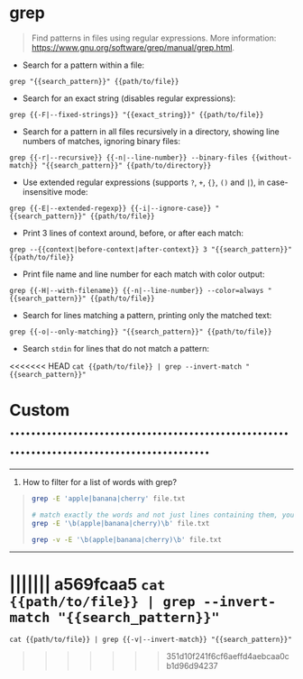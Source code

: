# grep

> Find patterns in files using regular expressions.
> More information: <https://www.gnu.org/software/grep/manual/grep.html>.

- Search for a pattern within a file:

`grep "{{search_pattern}}" {{path/to/file}}`

- Search for an exact string (disables regular expressions):

`grep {{-F|--fixed-strings}} "{{exact_string}}" {{path/to/file}}`

- Search for a pattern in all files recursively in a directory, showing line numbers of matches, ignoring binary files:

`grep {{-r|--recursive}} {{-n|--line-number}} --binary-files {{without-match}} "{{search_pattern}}" {{path/to/directory}}`

- Use extended regular expressions (supports `?`, `+`, `{}`, `()` and `|`), in case-insensitive mode:

`grep {{-E|--extended-regexp}} {{-i|--ignore-case}} "{{search_pattern}}" {{path/to/file}}`

- Print 3 lines of context around, before, or after each match:

`grep --{{context|before-context|after-context}} 3 "{{search_pattern}}" {{path/to/file}}`

- Print file name and line number for each match with color output:

`grep {{-H|--with-filename}} {{-n|--line-number}} --color=always "{{search_pattern}}" {{path/to/file}}`

- Search for lines matching a pattern, printing only the matched text:

`grep {{-o|--only-matching}} "{{search_pattern}}" {{path/to/file}}`

- Search `stdin` for lines that do not match a pattern:

<<<<<<< HEAD
`cat {{path/to/file}} | grep --invert-match "{{search_pattern}}"`

# Custom ...........................................................................................

---
<!--ID:1691129181805-->
1. How to filter for a list of words with grep?
> ```bash
> grep -E 'apple|banana|cherry' file.txt
>
> # match exactly the words and not just lines containing them, you can use word boundaries
> grep -E '\b(apple|banana|cherry)\b' file.txt
>
> grep -v -E '\b(apple|banana|cherry)\b' file.txt
> ```

---
||||||| a569fcaa5
`cat {{path/to/file}} | grep --invert-match "{{search_pattern}}"`
=======
`cat {{path/to/file}} | grep {{-v|--invert-match}} "{{search_pattern}}"`
>>>>>>> 351d10f241f6cf6aeffd4aebcaa0cb1d96d94237
